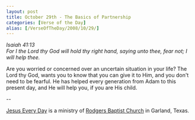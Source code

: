 ```yaml
---
layout: post
title: October 29th - The Basics of Partnership
categories: [Verse of the Day]
alias: [/VerseOfTheDay/2008/10/29/]
---
```


_Isaiah 41:13  
For I the Lord thy God will hold thy right hand, saying unto thee,
fear not; I will help thee._

Are you worried or concerned over an uncertain situation in your
life? The Lord thy God, wants you to know that you can give it to
Him, and you don't need to be fearful. He has helped every generation
from Adam to this present day, and He will help you, if you are His
child.

 --

<a href=http://jesuseveryday.net>Jesus Every Day</a> is a ministry of <a href=http://rodgersbaptist.net>Rodgers Baptist Church</a> in Garland, Texas.
